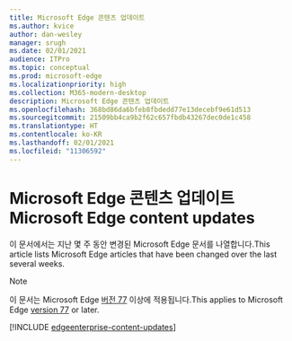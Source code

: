 ```yaml
---
title: Microsoft Edge 콘텐츠 업데이트
ms.author: kvice
author: dan-wesley
manager: srugh
ms.date: 02/01/2021
audience: ITPro
ms.topic: conceptual
ms.prod: microsoft-edge
ms.localizationpriority: high
ms.collection: M365-modern-desktop
description: Microsoft Edge 콘텐츠 업데이트
ms.openlocfilehash: 368bd86da6bfeb8fbdedd77e13decebf9e61d513
ms.sourcegitcommit: 21509bb4ca9b2f62c657fbdb43267dec0de1c458
ms.translationtype: HT
ms.contentlocale: ko-KR
ms.lasthandoff: 02/01/2021
ms.locfileid: "11306592"
---
```

# <span data-ttu-id="12a01-103">Microsoft Edge 콘텐츠 업데이트</span><span class="sxs-lookup"><span data-stu-id="12a01-103">Microsoft Edge content updates</span></span>

<span data-ttu-id="12a01-104">이 문서에서는 지난 몇 주 동안 변경된 Microsoft Edge 문서를 나열합니다.</span><span class="sxs-lookup"><span data-stu-id="12a01-104">This article lists Microsoft Edge articles that have been changed over the last several weeks.</span></span>

> [!NOTE]
> <span data-ttu-id="12a01-105">이 문서는 Microsoft Edge [버전 77](https://support.microsoft.com/help/4027011/microsoft-edge-find-out-which-version-you-have?ocid=MicrosoftStore-EdgeVersion) 이상에 적용됩니다.</span><span class="sxs-lookup"><span data-stu-id="12a01-105">This applies to Microsoft Edge [version 77](https://support.microsoft.com/help/4027011/microsoft-edge-find-out-which-version-you-have?ocid=MicrosoftStore-EdgeVersion) or later.</span></span>

[!INCLUDE [edgeenterprise-content-updates](./includes/edgeenterprise-content-updates.md)]
